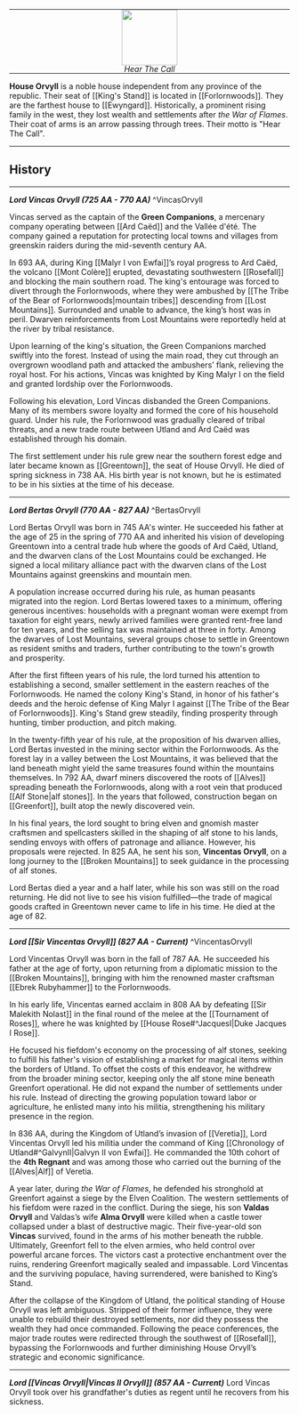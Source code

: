 <hr style="margin: 0;">
<div style="text-align: center; margin: 0;">
  <img src="House_Orvyll.png" width="100" style="display: block; margin: 0 auto;">
  <em style="margin: 0; line-height: 1;">Hear The Call</em>
</div>

<hr style="margin: 0;">

**House Orvyll** is a noble house independent from any province of the republic. Their seat of [[King's Stand]] is located in [[Forlornwoods]]. They are the farthest house to [[Ewyngard]]. Historically, a prominent rising family in the west, they lost wealth and settlements after _the War of Flames_. Their coat of arms is an arrow passing through trees. Their motto is "Hear The Call".
<hr style="margin: 0;">

## History
<hr style="margin: 0;">

***Lord Vincas Orvyll (725 AA - 770 AA)*** 
^VincasOrvyll

Vincas served as the captain of the **Green Companions**, a mercenary company operating between [[Ard Caëd]] and the Vallée d'été. The company gained a reputation for protecting local towns and villages from greenskin raiders during the mid-seventh century AA.

In 693 AA, during King [[Malyr I von Ewfai]]’s royal progress to Ard Caëd, the volcano [[Mont Colère]] erupted, devastating southwestern [[Rosefall]] and blocking the main southern road. The king's entourage was forced to divert through the Forlornwoods, where they were ambushed by [[The Tribe of the Bear of Forlornwoods|mountain tribes]] descending from [[Lost Mountains]]. Surrounded and unable to advance, the king’s host was in peril. Dwarven reinforcements from Lost Mountains were reportedly held at the river by tribal resistance.

Upon learning of the king's situation, the Green Companions marched swiftly into the forest. Instead of using the main road, they cut through an overgrown woodland path and attacked the ambushers’ flank, relieving the royal host. For his actions, Vincas was knighted by King Malyr I on the field and granted lordship over the Forlornwoods.

Following his elevation, Lord Vincas disbanded the Green Companions. Many of its members swore loyalty and formed the core of his household guard. Under his rule, the Forlornwood was gradually cleared of tribal threats, and a new trade route between Utland and Ard Caëd was established through his domain.

The first settlement under his rule grew near the southern forest edge and later became known as [[Greentown]], the seat of House Orvyll. He died of spring sickness in 738 AA. His birth year is not known, but he is estimated to be in his sixties at the time of his decease.
<hr style="margin: 0;">

***Lord Bertas Orvyll (770 AA - 827 AA)*** 
^BertasOrvyll

Lord Bertas Orvyll was born in 745 AA's winter. He succeeded his father at the age of 25 in the spring of 770 AA and inherited his vision of developing Greentown into a central trade hub where the goods of Ard Caëd, Utland, and the dwarven clans of the Lost Mountains could be exchanged. He signed a local military alliance pact with the dwarven clans of the Lost Mountains against greenskins and mountain men.

A population increase occurred during his rule, as human peasants migrated into the region. Lord Bertas lowered taxes to a minimum, offering generous incentives: households with a pregnant woman were exempt from taxation for eight years, newly arrived families were granted rent-free land for ten years, and the selling tax was maintained at three in forty. Among the dwarves of Lost Mountains, several groups chose to settle in Greentown as resident smiths and traders, further contributing to the town's growth and prosperity.

After the first fifteen years of his rule, the lord turned his attention to establishing a second, smaller settlement in the eastern reaches of the Forlornwoods. He named the colony King's Stand, in honor of his father's deeds and the heroic defense of King Malyr I against [[The Tribe of the Bear of Forlornwoods]]. King's Stand grew steadily, finding prosperity through hunting, timber production, and pitch making.

In the twenty-fifth year of his rule, at the proposition of his dwarven allies, Lord Bertas invested in the mining sector within the Forlornwoods. As the forest lay in a valley between the Lost Mountains, it was believed that the land beneath might yield the same treasures found within the mountains themselves. In 792 AA, dwarf miners discovered the roots of [[Alves]] spreading beneath the Forlornwoods, along with a root vein that produced [[Alf Stone|alf stones]]. In the years that followed, construction began on [[Greenfort]], built atop the newly discovered vein.

In his final years, the lord sought to bring elven and gnomish master craftsmen and spellcasters skilled in the shaping of alf stone to his lands, sending envoys with offers of patronage and alliance. However, his proposals were rejected. In 825 AA, he sent his son, **Vincentas Orvyll**, on a long journey to the [[Broken Mountains]] to seek guidance in the processing of alf stones.

Lord Bertas died a year and a half later, while his son was still on the road returning. He did not live to see his vision fulfilled—the trade of magical goods crafted in Greentown never came to life in his time. He died at the age of 82.
<hr style="margin: 0;">

***Lord [[Sir Vincentas Orvyll]] (827 AA - Current)*** 
^VincentasOrvyll

Lord Vincentas Orvyll was born in the fall of 787 AA. He succeeded his father at the age of forty, upon returning from a diplomatic mission to the [[Broken Mountains]], bringing with him the renowned master craftsman [[Ebrek Rubyhammer]] to the Forlornwoods.

In his early life, Vincentas earned acclaim in 808 AA by defeating [[Sir Malekith Nolast]] in the final round of the melee at the [[Tournament of Roses]], where he was knighted by [[House Rose#^JacquesI|Duke Jacques I Rose]].

He focused his fiefdom's economy on the processing of alf stones, seeking to fulfill his father's vision of establishing a market for magical items within the borders of Utland. To offset the costs of this endeavor, he withdrew from the broader mining sector, keeping only the alf stone mine beneath Greenfort operational. He did not expand the number of settlements under his rule. Instead of directing the growing population toward labor or agriculture, he enlisted many into his militia, strengthening his military presence in the region.

In 836 AA, during the Kingdom of Utland’s invasion of [[Veretia]], Lord Vincentas Orvyll led his militia under the command of King [[Chronology of Utland#^GalvynII|Galvyn II von Ewfai]]. He commanded the 10th cohort of the **4th Regnant** and was among those who carried out the burning of the [[Alves|Alf]] of Veretia.

A year later, during _the War of Flames_, he defended his stronghold at Greenfort against a siege by the Elven Coalition. The western settlements of his fiefdom were razed in the conflict. During the siege, his son **Valdas Orvyll** and Valdas’s wife **Alma Orvyll** were killed when a castle tower collapsed under a blast of destructive magic. Their five-year-old son **Vincas** survived, found in the arms of his mother beneath the rubble. Ultimately, Greenfort fell to the elven armies, who held control over powerful arcane forces. The victors cast a protective enchantment over the ruins, rendering Greenfort magically sealed and impassable. Lord Vincentas and the surviving populace, having surrendered, were banished to King’s Stand.

After the collapse of the Kingdom of Utland, the political standing of House Orvyll was left ambiguous. Stripped of their former influence, they were unable to rebuild their destroyed settlements, nor did they possess the wealth they had once commanded. Following the peace conferences, the major trade routes were redirected through the southwest of [[Rosefall]], bypassing the Forlornwoods and further diminishing House Orvyll’s strategic and economic significance.
<hr style="margin: 0;">

***Lord [[Vincas Orvyll|Vincas II Orvyll]] (857 AA - Current)*** 
Lord Vincas Orvyll took over his grandfather's duties as regent until he recovers from his sickness.